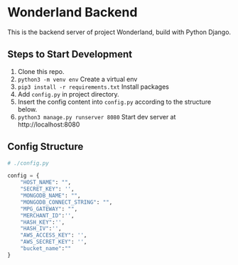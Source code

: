 # Wonderland Backend

This is the backend server of project Wonderland, build with Python Django.

## Steps to Start Development

1. Clone this repo.
2. `python3 -m venv env` Create a virtual env
3. `pip3 install -r requirements.txt` Install packages
4. Add `config.py` in project directory.
5. Insert the config content into `config.py` according to the structure below.
6. `python3 manage.py runserver 8080` Start dev server at http://localhost:8080

## Config Structure

```python
# ./config.py

config = {
    "HOST_NAME": "",
    "SECRET_KEY": '',
    "MONGODB_NAME": "",
    "MONGODB_CONNECT_STRING": "",
    "MPG_GATEWAY": "",
    "MERCHANT_ID":'',
    "HASH_KEY":'',
    "HASH_IV":'',
    "AWS_ACCESS_KEY": '',
    "AWS_SECRET_KEY": '',
    "bucket_name":""
}
```
